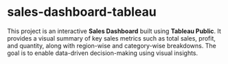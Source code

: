 # sales-dashboard-tableau
This project is an interactive **Sales Dashboard** built using **Tableau Public**. It provides a visual summary of key sales metrics such as total sales, profit, and quantity, along with region-wise and category-wise breakdowns. The goal is to enable data-driven decision-making using visual insights.
